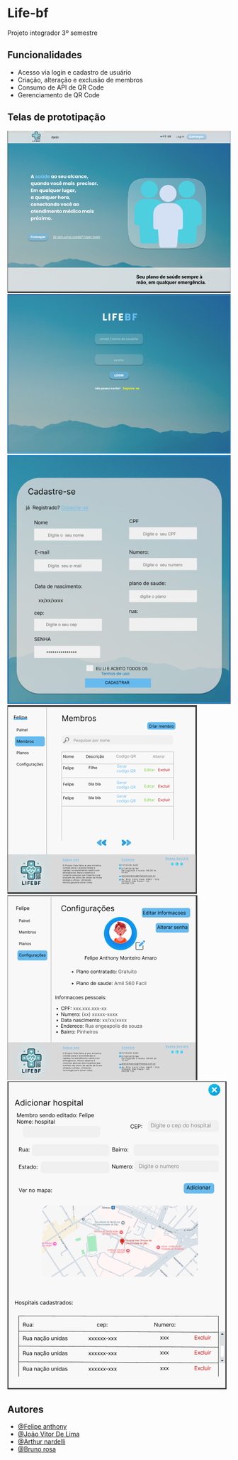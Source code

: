 
# Life-bf

Projeto integrador 3º semestre


## Funcionalidades

- Acesso via login e cadastro de usuário
- Criação, alteração e exclusão de membros
- Consumo de API de QR Code
- Gerenciamento de QR Code


## Telas de prototipação

![Home](https://github.com/fehhmont/LifeBF/blob/main/telas-figma/home.PNG)
![login](https://github.com/fehhmont/LifeBF/blob/main/telas-figma/login.PNG)
![cadastro](https://github.com/fehhmont/LifeBF/blob/main/telas-figma/cadastro.PNG)
![tela de membros](https://github.com/fehhmont/LifeBF/blob/main/telas-figma/painel-membros.PNG)
![tela de configuração](https://github.com/fehhmont/LifeBF/blob/main/telas-figma/tela-configuracoes.PNG)
![adicionar hospital](https://github.com/fehhmont/LifeBF/blob/main/telas-figma/adicionar-hospital.PNG)


## Autores

- [@Felipe anthony](https://github.com/fehhmont)
- [@João Vitor De Lima](https://github.com/joaolima16)
- [@Arthur nardelli](https://github.com/arthurnardelli)
- [@Bruno rosa](https://github.com/RosaBruno)
